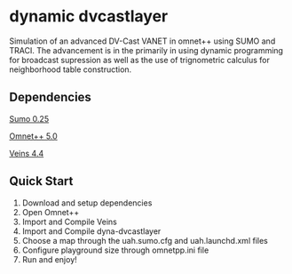 # dynamic dvcastlayer
Simulation of an advanced DV-Cast VANET in omnet++ using SUMO and TRACI. The advancement is in the primarily in using dynamic programming for broadcast supression as well as the use of trignometric calculus for neighborhood table construction.

## Dependencies
[Sumo 0.25](https://sourceforge.net/projects/sumo/?source=directory)

[Omnet++ 5.0](https://omnetpp.org/)

[Veins 4.4](http://veins.car2x.org/tutorial/)

## Quick Start

1. Download and setup dependencies
2. Open Omnet++
3. Import and Compile Veins
4. Import and Compile dyna-dvcastlayer
5. Choose a map through the uah.sumo.cfg and uah.launchd.xml files
6. Configure playground size through omnetpp.ini file
7. Run and enjoy!
